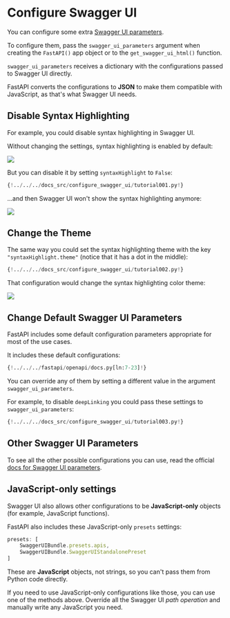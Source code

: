 # Configure Swagger UI

You can configure some extra <a href="https://swagger.io/docs/open-source-tools/swagger-ui/usage/configuration/" class="external-link" target="_blank">Swagger UI parameters</a>.

To configure them, pass the `swagger_ui_parameters` argument when creating the `FastAPI()` app object or to the `get_swagger_ui_html()` function.

`swagger_ui_parameters` receives a dictionary with the configurations passed to Swagger UI directly.

FastAPI converts the configurations to **JSON** to make them compatible with JavaScript, as that's what Swagger UI needs.

## Disable Syntax Highlighting

For example, you could disable syntax highlighting in Swagger UI.

Without changing the settings, syntax highlighting is enabled by default:

<img src="/img/tutorial/extending-openapi/image02.png">

But you can disable it by setting `syntaxHighlight` to `False`:

```Python hl_lines="3"
{!../../../docs_src/configure_swagger_ui/tutorial001.py!}
```

...and then Swagger UI won't show the syntax highlighting anymore:

<img src="/img/tutorial/extending-openapi/image03.png">

## Change the Theme

The same way you could set the syntax highlighting theme with the key `"syntaxHighlight.theme"` (notice that it has a dot in the middle):

```Python hl_lines="3"
{!../../../docs_src/configure_swagger_ui/tutorial002.py!}
```

That configuration would change the syntax highlighting color theme:

<img src="/img/tutorial/extending-openapi/image04.png">

## Change Default Swagger UI Parameters

FastAPI includes some default configuration parameters appropriate for most of the use cases.

It includes these default configurations:

```Python
{!../../../fastapi/openapi/docs.py[ln:7-23]!}
```

You can override any of them by setting a different value in the argument `swagger_ui_parameters`.

For example, to disable `deepLinking` you could pass these settings to `swagger_ui_parameters`:

```Python hl_lines="3"
{!../../../docs_src/configure_swagger_ui/tutorial003.py!}
```

## Other Swagger UI Parameters

To see all the other possible configurations you can use, read the official <a href="https://swagger.io/docs/open-source-tools/swagger-ui/usage/configuration/" class="external-link" target="_blank">docs for Swagger UI parameters</a>.

## JavaScript-only settings

Swagger UI also allows other configurations to be **JavaScript-only** objects (for example, JavaScript functions).

FastAPI also includes these JavaScript-only `presets` settings:

```JavaScript
presets: [
    SwaggerUIBundle.presets.apis,
    SwaggerUIBundle.SwaggerUIStandalonePreset
]
```

These are **JavaScript** objects, not strings, so you can't pass them from Python code directly.

If you need to use JavaScript-only configurations like those, you can use one of the methods above. Override all the Swagger UI *path operation* and manually write any JavaScript you need.
